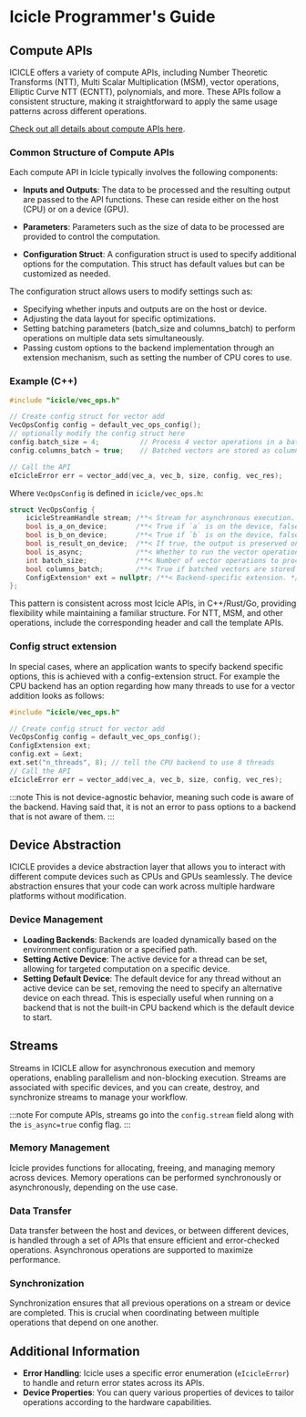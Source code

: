 # Icicle Programmer's Guide

## Compute APIs

ICICLE offers a variety of compute APIs, including Number Theoretic Transforms (NTT), Multi Scalar Multiplication (MSM), vector operations, Elliptic Curve NTT (ECNTT), polynomials, and more. These APIs follow a consistent structure, making it straightforward to apply the same usage patterns across different operations.

[Check out all details about compute APIs here](api/overview.md).

### Common Structure of Compute APIs

Each compute API in Icicle typically involves the following components:

- **Inputs and Outputs**: The data to be processed and the resulting output are passed to the API functions. These can reside either on the host (CPU) or on a device (GPU).

- **Parameters**: Parameters such as the size of data to be processed are provided to control the computation.

- **Configuration Struct**: A configuration struct is used to specify additional options for the computation. This struct has default values but can be customized as needed.

The configuration struct allows users to modify settings such as:

- Specifying whether inputs and outputs are on the host or device.
- Adjusting the data layout for specific optimizations.
- Setting batching parameters (batch_size and columns_batch) to perform operations on multiple data sets simultaneously.
- Passing custom options to the backend implementation through an extension mechanism, such as setting the number of CPU cores to use.

### Example (C++)

```cpp
#include "icicle/vec_ops.h"

// Create config struct for vector add
VecOpsConfig config = default_vec_ops_config();
// optionally modify the config struct here
config.batch_size = 4;          // Process 4 vector operations in a batch
config.columns_batch = true;    // Batched vectors are stored as columns

// Call the API
eIcicleError err = vector_add(vec_a, vec_b, size, config, vec_res);
```

Where `VecOpsConfig` is defined in `icicle/vec_ops.h`:

```cpp
struct VecOpsConfig {
    icicleStreamHandle stream; /**< Stream for asynchronous execution. */
    bool is_a_on_device;       /**< True if `a` is on the device, false if it is not. Default value: false. */
    bool is_b_on_device;       /**< True if `b` is on the device, false if it is not. Default value: false. OPTIONAL. */
    bool is_result_on_device;  /**< If true, the output is preserved on the device, otherwise on the host. Default value: false. */
    bool is_async;             /**< Whether to run the vector operations asynchronously. */
    int batch_size;            /**< Number of vector operations to process in a batch. Default value: 1. */
    bool columns_batch;        /**< True if batched vectors are stored as columns; false if stored contiguously. Default value: false. */
    ConfigExtension* ext = nullptr; /**< Backend-specific extension. */
};
```

This pattern is consistent across most Icicle APIs, in C++/Rust/Go, providing flexibility while maintaining a familiar structure. For NTT, MSM, and other operations, include the corresponding header and call the template APIs.

### Config struct extension

In special cases, where an application wants to specify backend specific options, this is achieved with a config-extension struct.
For example the CPU backend has an option regarding how many threads to use for a vector addition looks as follows:

```cpp
#include "icicle/vec_ops.h"

// Create config struct for vector add
VecOpsConfig config = default_vec_ops_config();
ConfigExtension ext;
config.ext = &ext;
ext.set("n_threads", 8); // tell the CPU backend to use 8 threads
// Call the API
eIcicleError err = vector_add(vec_a, vec_b, size, config, vec_res);
```

:::note
This is not device-agnostic behavior, meaning such code is aware of the backend.
Having said that, it is not an error to pass options to a backend that is not aware of them.
:::

## Device Abstraction

ICICLE provides a device abstraction layer that allows you to interact with different compute devices such as CPUs and GPUs seamlessly. The device abstraction ensures that your code can work across multiple hardware platforms without modification.

### Device Management

- **Loading Backends**: Backends are loaded dynamically based on the environment configuration or a specified path.
- **Setting Active Device**: The active device for a thread can be set, allowing for targeted computation on a specific device.
- **Setting Default Device**: The default device for any thread without an active device can be set, removing the need to specify an alternative device on each thread. This is especially useful when running on a backend that is not the built-in CPU backend which is the default device to start.

## Streams

Streams in ICICLE allow for asynchronous execution and memory operations, enabling parallelism and non-blocking execution. Streams are associated with specific devices, and you can create, destroy, and synchronize streams to manage your workflow.

:::note
For compute APIs, streams go into the `config.stream` field along with the `is_async=true` config flag.
:::

### Memory Management

Icicle provides functions for allocating, freeing, and managing memory across devices. Memory operations can be performed synchronously or asynchronously, depending on the use case.

### Data Transfer

Data transfer between the host and devices, or between different devices, is handled through a set of APIs that ensure efficient and error-checked operations. Asynchronous operations are supported to maximize performance.

### Synchronization

Synchronization ensures that all previous operations on a stream or device are completed. This is crucial when coordinating between multiple operations that depend on one another.

## Additional Information

- **Error Handling**: Icicle uses a specific error enumeration (`eIcicleError`) to handle and return error states across its APIs.
- **Device Properties**: You can query various properties of devices to tailor operations according to the hardware capabilities.
